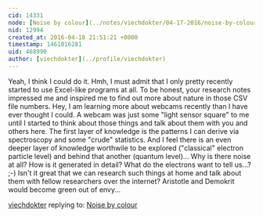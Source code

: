 ```yaml
---
cid: 14331
node: [Noise by colour](../notes/viechdokter/04-17-2016/noise-by-colour)
nid: 12994
created_at: 2016-04-18 21:51:21 +0000
timestamp: 1461016281
uid: 468990
author: [viechdokter](../profile/viechdokter)
---
```


Yeah, I think I could do it. Hmh, I must admit that I only pretty recently started to use Excel-like programs at all. To be honest, your research notes impressed me and inspired me to find out more about nature in those CSV file numbers. Hey, I am learning more about webcams recently than I have ever thought I could. A webcam was just some "light sensor square" to me until I started to think about those things and talk about them with you and others here. The first layer of knowledge is the patterns I can derive via spectroscopy and some "crude" statistics. And I feel there is an even deeper layer of knowledge worthwile to be explored ("classical" electron particle level) and behind that another (quantum level)... Why is there noise at all? How is it generated in detail? What do the electrons want to tell us...?  ;-)  Isn't it great that we can research such things at home and talk about them with fellow researchers over the internet? Aristotle and Demokrit would become green out of envy...

[viechdokter](../profile/viechdokter) replying to: [Noise by colour](../notes/viechdokter/04-17-2016/noise-by-colour)

